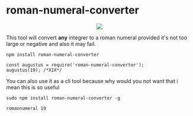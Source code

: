 # roman-numeral-converter

<center><img src="http://i.imgur.com/j1Zs8ad.gif"></center>

This tool will convert **any** integrer to a roman numeral provided it's not too large or negative and also it may fail.

    npm install roman-numeral-converter

    const augustus = require('roman-numeral-converter');
    augustus(19); /*XIX*/

You can also use it as a cli tool because why would you not want that i mean this is so useful

    sudo npm install roman-numeral-converter -g

    romannumeral 19
